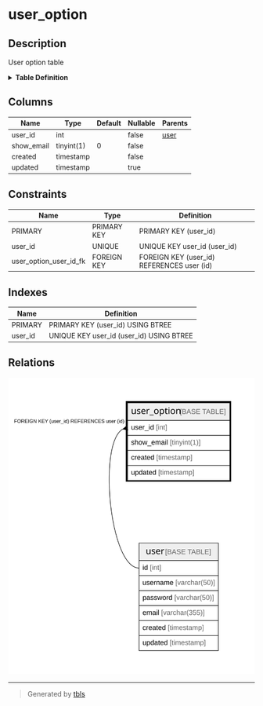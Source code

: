 # user_option

## Description

User option table

<details>
<summary><strong>Table Definition</strong></summary>

```sql
CREATE TABLE `user_option` (
  `user_id` int NOT NULL,
  `show_email` tinyint(1) NOT NULL DEFAULT '0',
  `created` timestamp NOT NULL,
  `updated` timestamp NULL DEFAULT NULL,
  PRIMARY KEY (`user_id`),
  UNIQUE KEY `user_id` (`user_id`),
  CONSTRAINT `user_option_user_id_fk` FOREIGN KEY (`user_id`) REFERENCES `user` (`id`) ON DELETE CASCADE
) ENGINE=InnoDB DEFAULT CHARSET=utf8mb4 COLLATE=utf8mb4_0900_ai_ci COMMENT='User option table'
```

</details>

## Columns

| Name | Type | Default | Nullable | Parents |
| ---- | ---- | ------- | -------- | ------- |
| user_id | int |  | false | [user](user.md) |
| show_email | tinyint(1) | 0 | false |  |
| created | timestamp |  | false |  |
| updated | timestamp |  | true |  |

## Constraints

| Name | Type | Definition |
| ---- | ---- | ---------- |
| PRIMARY | PRIMARY KEY | PRIMARY KEY (user_id) |
| user_id | UNIQUE | UNIQUE KEY user_id (user_id) |
| user_option_user_id_fk | FOREIGN KEY | FOREIGN KEY (user_id) REFERENCES user (id) |

## Indexes

| Name | Definition |
| ---- | ---------- |
| PRIMARY | PRIMARY KEY (user_id) USING BTREE |
| user_id | UNIQUE KEY user_id (user_id) USING BTREE |

## Relations

![er](user_option.svg)

---

> Generated by [tbls](https://github.com/k1LoW/tbls)
